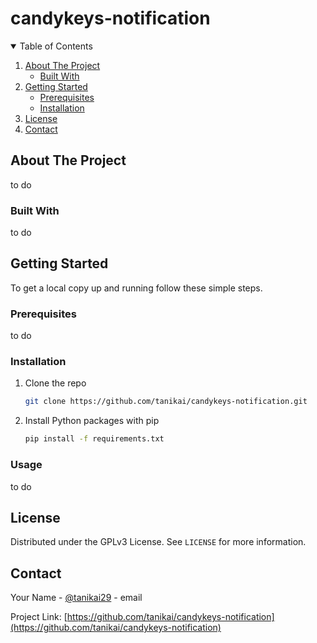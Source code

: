 # candykeys-notification

<details open="open">
  <summary>Table of Contents</summary>
  <ol>
    <li>
      <a href="#about-the-project">About The Project</a>
      <ul>
        <li><a href="#built-with">Built With</a></li>
      </ul>
    </li>
    <li>
      <a href="#getting-started">Getting Started</a>
      <ul>
        <li><a href="#prerequisites">Prerequisites</a></li>
        <li><a href="#installation">Installation</a></li>
      </ul>
    </li>
    <li><a href="#license">License</a></li>
    <li><a href="#contact">Contact</a></li>
  </ol>
</details>

## About The Project

to do

### Built With

to do

## Getting Started

To get a local copy up and running follow these simple steps.

### Prerequisites

to do

### Installation

1. Clone the repo

   ```sh
   git clone https://github.com/tanikai/candykeys-notification.git
   ```

2. Install Python packages with pip

   ```sh
   pip install -f requirements.txt
   ```

### Usage

to do

## License

Distributed under the GPLv3 License. See `LICENSE` for more information.

## Contact

Your Name - [@tanikai29](https://twitter.com/tanikai29) - email

Project Link: [https://github.com/tanikai/candykeys-notification](https://github.com/tanikai/candykeys-notification)
